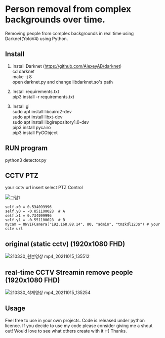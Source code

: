 # Person removal from complex backgrounds over time.
Removing people from complex backgrounds in real time using Darknet(YoloV4) using Python.

## Install
1. Install Darknet (https://github.com/AlexeyAB/darknet) \
cd darknet \
make -j 8 \
open darknet.py and change libdarknet.so's path

2. Install requirements.txt \
pip3 install -r requirements.txt

3. Install gi \
sudo apt install libcairo2-dev \
sudo apt install libxt-dev \
sudo apt install libgirepository1.0-dev \
pip3 install pycairo \
pip3 install PyGObject

## RUN program
python3 detector.py


## CCTV PTZ
your cctv url insert
select PTZ Control

![그림1](https://user-images.githubusercontent.com/49277505/137436287-adf48b59-389d-4ff2-8d5c-a1bcc977e766.png)


    self.x0 = 0.534099996 
    self.y0 = -0.851100028  # A
    self.x1 = 0.734099996
    self.y1 = -0.551100028  # B
    mycam = ONVIFCamera("192.168.88.14", 80, "admin", "tmzkdl123$") # your cctv url
    

## original (static cctv) (1920x1080 FHD)

![210330_원본영상 mp4_20211015_135512](https://user-images.githubusercontent.com/49277505/137435545-01bfc1d7-2eef-4f0f-9d02-9d1bcf84a18f.gif)

## real-time CCTV Streamin remove people (1920x1080 FHD)

![210330_삭제영상 mp4_20211015_135254](https://user-images.githubusercontent.com/49277505/137435541-7a52fd28-0795-4b32-8d6b-67b697470f40.gif)

## Usage

Feel free to use in your own projects. Code is released under python licence. If you decide to use my code please consider giving me a shout out! Would love to see what others create with it :-) Thanks.
